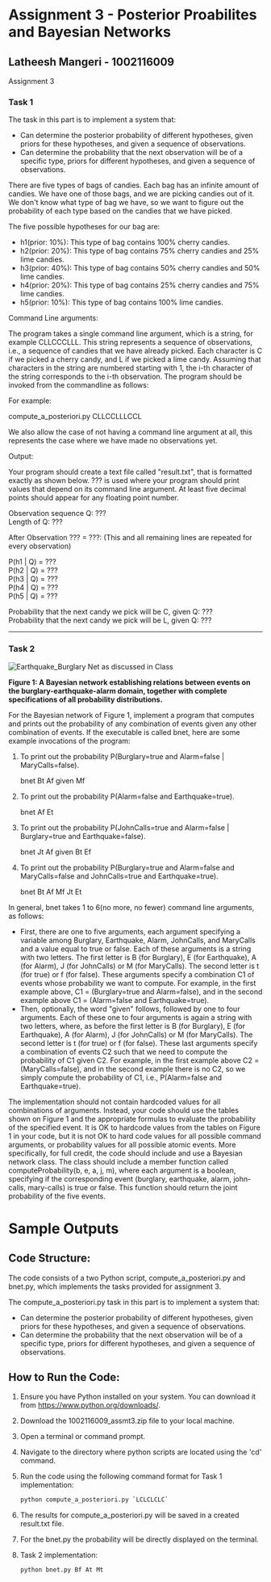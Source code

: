 # Assignment 3 - Posterior Proabilites and Bayesian Networks  

## Latheesh Mangeri - 1002116009
 Assignment 3


### Task 1 
  
The task in this part is to implement a system that:

* Can determine the posterior probability of different hypotheses, given priors for these hypotheses, and given a sequence of observations.
* Can determine the probability that the next observation will be of a specific type, priors for different hypotheses, and given a sequence of observations.

There are five types of bags of candies. Each bag has an infinite amount of candies. We have one of those bags, and we are picking candies out of it. We don't know what type of bag we have, so we want to figure out the probability of each type based on the candies that we have picked.

The five possible hypotheses for our bag are:

* h1(prior: 10%): This type of bag contains 100% cherry candies.
* h2(prior: 20%): This type of bag contains 75% cherry candies and 25% lime candies.
* h3(prior: 40%): This type of bag contains 50% cherry candies and 50% lime candies.
* h4(prior: 20%): This type of bag contains 25% cherry candies and 75% lime candies.
* h5(prior: 10%): This type of bag contains 100% lime candies.

Command Line arguments:  
  
The program takes a single command line argument, which is a string, for example CLLCCCLLL. This string represents a sequence of observations, i.e., a sequence of candies that we have already picked. Each character is C if we picked a cherry candy, and L if we picked a lime candy. Assuming that characters in the string are numbered starting with 1, the i-th character of the string corresponds to the i-th observation. The program should be invoked from the commandline as follows:

For example:

compute_a_posteriori.py CLLCCLLLCCL  

We also allow the case of not having a command line argument at all, this represents the case where we have made no observations yet.  
  
Output:  
  
Your program should create a text file called "result.txt", that is formatted exactly as shown below. ??? is used where your program should print values that depend on its command line argument. At least five decimal points should appear for any floating point number.

Observation sequence Q: ???  
Length of Q: ???  
  
After Observation ??? = ???: (This and all remaining lines are repeated for every observation)  
  
P(h1 | Q) = ???  
P(h2 | Q) = ???  
P(h3 | Q) = ???  
P(h4 | Q) = ???  
P(h5 | Q) = ???  
  
Probability that the next candy we pick will be C, given Q: ???  
Probability that the next candy we pick will be L, given Q: ???

* * *

### Task 2 

![Earthquake_Burglary Net as discussed in Class](https://i.ibb.co/d0Dkw7C/burglary.gif)

**Figure 1: A Bayesian network establishing relations between events on the burglary-earthquake-alarm domain, together with complete specifications of all probability distributions.**

For the Bayesian network of Figure 1, implement a program that computes and prints out the probability of any combination of events given any other combination of events. If the executable is called bnet, here are some example invocations of the program:

1.  To print out the probability P(Burglary=true and Alarm=false | MaryCalls=false).
    
    bnet Bt Af given Mf  
    
2.  To print out the probability P(Alarm=false and Earthquake=true).
    
    bnet Af Et  
    
3.  To print out the probability P(JohnCalls=true and Alarm=false | Burglary=true and Earthquake=false).
    
    bnet Jt Af given Bt Ef  
    
4.  To print out the probability P(Burglary=true and Alarm=false and MaryCalls=false and JohnCalls=true and Earthquake=true).
    
    bnet Bt Af Mf Jt Et  
    

In general, bnet takes 1 to 6(no more, no fewer) command line arguments, as follows:

* First, there are one to five arguments, each argument specifying a variable among Burglary, Earthquake, Alarm, JohnCalls, and MaryCalls and a value equal to true or false. Each of these arguments is a string with two letters. The first letter is B (for Burglary), E (for Earthquake), A (for Alarm), J (for JohnCalls) or M (for MaryCalls). The second letter is t (for true) or f (for false). These arguments specify a combination C1 of events whose probability we want to compute. For example, in the first example above, C1 = (Burglary=true and Alarm=false), and in the second example above C1 = (Alarm=false and Earthquake=true).
* Then, optionally, the word "given" follows, followed by one to four arguments. Each of these one to four arguments is again a string with two letters, where, as before the first letter is B (for Burglary), E (for Earthquake), A (for Alarm), J (for JohnCalls) or M (for MaryCalls). The second letter is t (for true) or f (for false). These last arguments specify a combination of events C2 such that we need to compute the probability of C1 given C2. For example, in the first example above C2 = (MaryCalls=false), and in the second example there is no C2, so we simply compute the probability of C1, i.e., P(Alarm=false and Earthquake=true).

The implementation should not contain hardcoded values for all combinations of arguments. Instead, your code should use the tables shown on Figure 1 and the appropriate formulas to evaluate the probability of the specified event. It is OK to hardcode values from the tables on Figure 1 in your code, but it is not OK to hard code values for all possible command arguments, or probability values for all possible atomic events. More specifically, for full credit, the code should include and use a Bayesian network class. The class should include a member function called computeProbability(b, e, a, j, m), where each argument is a boolean, specifying if the corresponding event (burglary, earthquake, alarm, john-calls, mary-calls) is true or false. This function should return the joint probability of the five events.  

# Sample Outputs



Code Structure:
---------------

The code consists of a two Python script, compute_a_posteriori.py and bnet.py, which implements the tasks provided for assignment 3.

The compute_a_posteriori.py task in this part is to implement a system that:

* Can determine the posterior probability of different hypotheses, given priors for these hypotheses, and given a sequence of observations.
* Can determine the probability that the next observation will be of a specific type, priors for different hypotheses, and given a sequence of observations.

How to Run the Code:
--------------------

1. Ensure you have Python installed on your system. You can download it from https://www.python.org/downloads/.
2. Download the 1002116009_assmt3.zip file to your local machine.
3. Open a terminal or command prompt.
4. Navigate to the directory where python scripts are located using the 'cd' command.
5. Run the code using the following command format
      for Task 1 implementation:
      
      ```bash
      python compute_a_posteriori.py `LCLCLCLC`
      ```
       
7. The results for compute_a_posteriori.py will be saved in a created result.txt file.
8. For the bnet.py the probability will be directly displayed on the terminal.
9. Task 2 implementation:
     ```bash
     python bnet.py Bf At Mt
      ```
  
